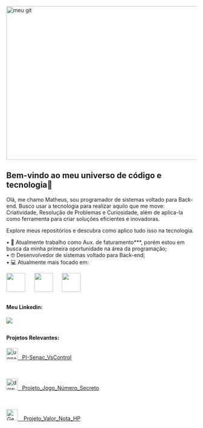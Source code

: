 
<img width="1248" height="407" alt="meu git" src="https://github.com/user-attachments/assets/cf7904fb-49d0-4106-a020-3035378af6d0" />


## Bem-vindo ao meu universo de código e tecnologia👋

Olá, me chamo Matheus, sou programador de sistemas voltado para Back-end. Busco usar a tecnologia para realizar aquilo que me move: Criatividade, Resolução de Problemas e Curiosidade, além de aplica-la como ferramenta para criar soluções eficientes e inovadoras.


Explore meus repositórios e descubra como aplico tudo isso na tecnologia.

 • 💼 Atualmente trabalho como Aux. de faturamento***, porém estou em busca da minha primeira oportunidade na área da programação;                                               
 • 🤓 Desenvolvedor de sistemas voltado para Back-end;                                                                                                                        
 • 💻 Atualmente mais focado em:                                                                                                                                                           

<div display="inline">
    <img width='50' height='50' src="https://cdn.jsdelivr.net/gh/devicons/devicon@latest/icons/csharp/csharp-original.svg" /> &nbsp;&nbsp;
    &nbsp;&nbsp;<img width='50' height='50' src="https://cdn.jsdelivr.net/gh/devicons/devicon@latest/icons/mysql/mysql-original-wordmark.svg" /> &nbsp;&nbsp;
    &nbsp;&nbsp;<img width='50' height='50' src="https://cdn.jsdelivr.net/gh/devicons/devicon@latest/icons/java/java-original.svg" /> &nbsp;&nbsp;
 </div>

##

#### Meu Linkedin:
<a href="https://www.linkedin.com/in/matozmatheus/">
 <img src="https://img.shields.io/badge/linkedin-%230077B5.svg?style=for-the-badge&logo=linkedin&logoColor=white">
</a>

##

#### Projetos Relevantes:

  <a href="https://github.com/matheus-souza-matos/PI-SENAC-VsControl">
   <img width="30" height="30" alt="unnamed" src="https://github.com/user-attachments/assets/b52d673c-3a28-4bde-8375-49f9c52f5683" />&nbsp;&nbsp; PI-Senac_VsControl
  </a>
 
  <br><br><a href="https://github.com/matheus-souza-matos/Projeto_Jogo">
   <img width="30" height="30" alt="download" src="https://github.com/user-attachments/assets/4daac0a5-ccb8-4c5e-9bdd-60f96e12fb07" />&nbsp;&nbsp; Projeto_Jogo_Número_Secreto
  </a>
 
  <br><br><a href="https://github.com/matheus-souza-matos/Projeto_ValorNotaHp">
   <img width="30" height="30" alt="Gemini_Generated_Image_oc1nz1oc1nz1oc1n" src="https://github.com/user-attachments/assets/4aac1571-76de-4322-bbe9-65d5749d8934" /> &nbsp;&nbsp; Projeto_Valor_Nota_HP
  </a>
  

<!--
-->
